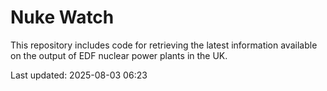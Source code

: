 # Nuke Watch

This repository includes code for retrieving the latest information available on the output of EDF nuclear power plants in the UK.

Last updated: 2025-08-03 06:23